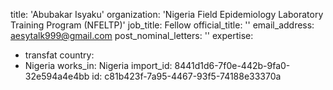 title: 'Abubakar Isyaku'
organization: 'Nigeria Field Epidemiology Laboratory Training Program (NFELTP)'
job_title: Fellow
official_title: ''
email_address: aesytalk999@gmail.com
post_nominal_letters: ''
expertise:
  - transfat
country:
  - Nigeria
works_in: Nigeria
import_id: 8441d1d6-7f0e-442b-9fa0-32e594a4e4bb
id: c81b423f-7a95-4467-93f5-74188e33370a
